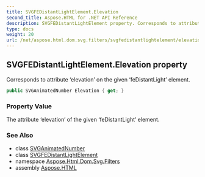 ```yaml
---
title: SVGFEDistantLightElement.Elevation
second_title: Aspose.HTML for .NET API Reference
description: SVGFEDistantLightElement property. Corresponds to attribute elevation on the given feDistantLight element
type: docs
weight: 20
url: /net/aspose.html.dom.svg.filters/svgfedistantlightelement/elevation/
---
```

## SVGFEDistantLightElement.Elevation property

Corresponds to attribute ‘elevation’ on the given ‘feDistantLight’ element.

```csharp
public SVGAnimatedNumber Elevation { get; }
```

### Property Value

The attribute ‘elevation’ of the given ‘feDistantLight’ element.

### See Also

* class [SVGAnimatedNumber](../../../aspose.html.dom.svg.datatypes/svganimatednumber/)
* class [SVGFEDistantLightElement](../)
* namespace [Aspose.Html.Dom.Svg.Filters](../../svgfedistantlightelement/)
* assembly [Aspose.HTML](../../../)

